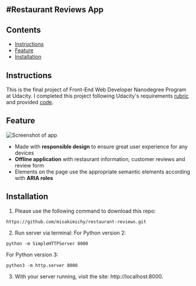 #Restaurant Reviews App
---

## Contents
- [Instructions](#instructions)
- [Feature](#feature)
- [Installation](#installation)


## Instructions
This is the final project of Front-End Web Developer Nanodegree Program at Udacity.
I completed this project following Udacity's requirements [rubric](https://review.udacity.com/#!/rubrics/1090/view) and provided [code](https://github.com/udacity/mws-restaurant-stage-1).

## Feature
![Screenshot of app](screen-shot.png)

- Made with **responsible design** to ensure great user experience for any devices
- **Offline application** with restaurant information, customer reviews and review form 
- Elements on the page use the appropriate semantic elements according with **ARIA roles**


## Installation
1. Please use the following command to download this repo:
```
https://github.com/misakimichy/restaurant-reviews.git
```
2. Run server  via terminal:
For Python version 2:
```
python -m SimpleHTTPServer 8000
```


For Python version 3: 
```
python3 -m http.server 8000
```

3. With your server running, visit the site: http://localhost:8000.